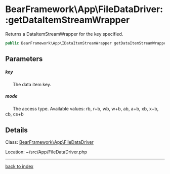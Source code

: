 # BearFramework\App\FileDataDriver::getDataItemStreamWrapper

Returns a DataItemStreamWrapper for the key specified.

```php
public BearFramework\App\IDataItemStreamWrapper getDataItemStreamWrapper ( string $key , string $mode )
```

## Parameters

##### key

&nbsp;&nbsp;&nbsp;&nbsp;&nbsp;&nbsp;The data item key.

##### mode

&nbsp;&nbsp;&nbsp;&nbsp;&nbsp;&nbsp;The access type. Available values: rb, r+b, wb, w+b, ab, a+b, xb, x+b, cb, cs+b

## Details

Class: [BearFramework\App\FileDataDriver](bearframework.app.filedatadriver.class.md)

Location: ~/src/App/FileDataDriver.php

---

[back to index](index.md)

